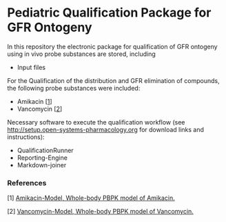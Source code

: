 # Pediatric Qualification Package for GFR Ontogeny

In this repository the electronic package for qualification of GFR ontogeny using in vivo probe substances are stored, including

- Input files
 

For the Qualification of the distribution and GFR elimination of compounds, the following probe substances were included:

- Amikacin [[1](#references)]
- Vancomycin [[2](#references)]

Necessary software to execute the qualification workflow (see http://setup.open-systems-pharmacology.org for download links and instructions):
- QualificationRunner
- Reporting-Engine
- Markdown-joiner 

### References

[1] [Amikacin-Model, Whole-body PBPK model of Amikacin.](https://github.com/Open-Systems-Pharmacology/Amikacin-Model)

[2] [Vancomycin-Model, Whole-body PBPK model of Vancomycin.](https://github.com/Open-Systems-Pharmacology/Vancomycin-Model)

